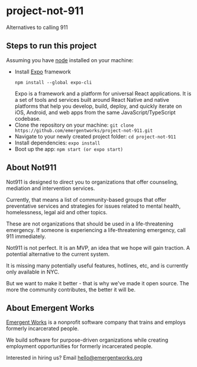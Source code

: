 # project-not-911
Alternatives to calling 911

## Steps to run this project
Assuming you have [node](https://nodejs.org/en/) installed on your machine:

- Install [Expo](https://expo.io/) framework
  ```
  npm install --global expo-cli
  ```
  Expo is a framework and a platform for universal React applications. It is a set of tools and services built around React Native and native platforms that help       you develop, build, deploy, and quickly iterate on iOS, Android, and web apps from the same JavaScript/TypeScript codebase.
- Clone the repository on your machine: `git clone https://github.com/emergentworks/project-not-911.git`
- Navigate to your newly created project folder: `cd project-not-911`
- Install dependencies: `expo install`
- Boot up the app: `npm start (or expo start)`

## About Not911
Not911 is designed to direct you to organizations that offer counseling, mediation and intervention services.

Currently, that means a list of community-based groups that offer preventative services and strategies for issues related to mental health, homelessness, legal aid and other topics.

These are not organizations that should be used in a life-threatening emergency. If someone is experiencing a life-threatening emergency, call 911 immediately.

Not911 is not perfect. It is an MVP, an idea that we hope will gain traction. A potential alternative to the current system.

It is missing many potentially useful features, hotlines, etc, and is currently only available in NYC.

But we want to make it better - that is why we've made it open source. The more the community contributes, the better it will be.


## About Emergent Works
[Emergent Works](https://www.emergentworks.org/) is a nonprofit software company that trains and employs formerly incarcerated people.

We build software for purpose-driven organizations while creating employment opportunities for formerly incarcerated people.

Interested in hiring us? Email hello@emergentworks.org

